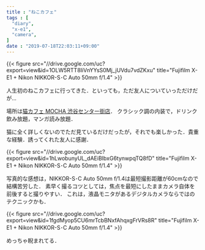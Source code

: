 ```yaml
---
title : "ねこカフェ"
tags : [
  "diary",
  "x-e1",
  "camera",
]
date : "2019-07-18T22:03:11+09:00"
---
```


{{< figure src="//drive.google.com/uc?export=view&id=1OLW5RTT8IiVnYYsS0Mj_jUVdu7vdZKxu" title="Fujifilm X-E1 + Nikon NIKKOR-S･C Auto 50mm f/1.4" >}}

人生初のねこカフェに行ってきた．といっても，ただ友人についていっただけだが...
<!--more-->
場所は[猫カフェ MOCHA 渋谷センター街店](http://catmocha.jp/shibuya/)．
クラシック調の内装で，ドリンク飲み放題，マンガ読み放題．

猫に全く詳しくないのでただ見ているだけだったが，それでも楽しかった．貴重な経験．誘ってくれた友人に感謝．  

{{< figure src="//drive.google.com/uc?export=view&id=1hLwobunyUL_dAEiBIbxG6tynwpqTQ8fD" title="Fujifilm X-E1 + Nikon NIKKOR-S･C Auto 50mm f/1.4" >}}

写真的な感想は，NIKKOR-S･C Auto 50mm f/1.4は最短撮影距離が60cmなので結構苦労した．
素早く撮るコツとしては，焦点を最短にしたままカメラ自体を前後すると撮りやすい．
これは，液晶モニタがあるデジタルカメラならではのテクニックかも．  

{{< figure src="//drive.google.com/uc?export=view&id=1fgdMyop5CU6mrTcbBNxfAhqxgFrVRs8R" title="Fujifilm X-E1 + Nikon NIKKOR-S･C Auto 50mm f/1.4" >}}

めっちゃ睨まれてる．
